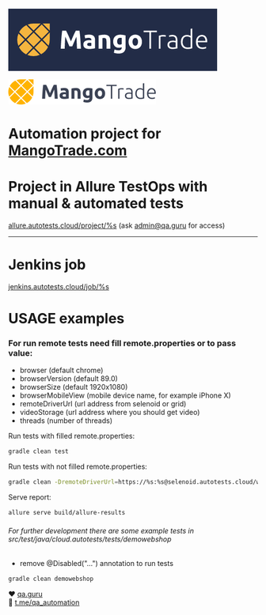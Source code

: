 ![alt text](images/logo/mangoWhiteText.png "MangoTrade")

<a href="https://mangotrade.com"><img src="images/logo/logo-footer.svg" width="297.999" height="50.939"  alt="MANGOTRADE"/></a>

# Automation project for [MangoTrade.com](mangotrade.com) </span>

# Project in Allure TestOps with manual & automated tests
<a target="_blank" href="https://allure.autotests.cloud/project/%s">allure.autotests.cloud/project/%s</a> (ask admin@qa.guru for access)
___
# Jenkins job
<a target="_blank" href="https://jenkins.autotests.cloud/job/%s">jenkins.autotests.cloud/job/%s</a>


# USAGE examples

### For run remote tests need fill remote.properties or to pass value:

* browser (default chrome)
* browserVersion (default 89.0)
* browserSize (default 1920x1080)
* browserMobileView (mobile device name, for example iPhone X)
* remoteDriverUrl (url address from selenoid or grid)
* videoStorage (url address where you should get video)
* threads (number of threads)


Run tests with filled remote.properties:
```bash
gradle clean test
```

Run tests with not filled remote.properties:
```bash
gradle clean -DremoteDriverUrl=https://%s:%s@selenoid.autotests.cloud/wd/hub/ -DvideoStorage=https://selenoid.autotests.cloud/video/ -Dthreads=1 test
```

Serve report:
```bash
allure serve build/allure-results
```


###### For further development there are some example tests in src/test/java/cloud.autotests/tests/demowebshop
* remove @Disabled("...") annotation to run tests
```bash
gradle clean demowebshop
```

:heart: <a target="_blank" href="https://qa.guru">qa.guru</a><br/>
:blue_heart: <a target="_blank" href="https://t.me/qa_automation">t.me/qa_automation</a>
